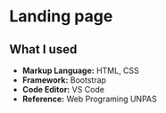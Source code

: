 # Landing page

<h2>What I used</h2>
<ul>
  <li><b>Markup Language:</b> HTML, CSS</li>
  <li><b>Framework:</b> Bootstrap</li>
  <li><b>Code Editor:</b> VS Code</li>
  <li><b>Reference:</b> Web Programing UNPAS</li>
</ul>
